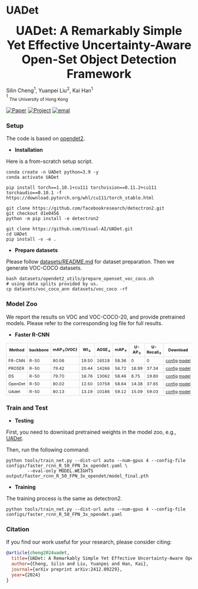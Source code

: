 # UADet

**<center><font size=6>UADet: A Remarkably Simple Yet Effective Uncertainty-Aware Open-Set Object Detection Framework</font></center>** 

Silin Cheng<sup>1</sup>, Yuanpei Liu<sup>2</sup>, Kai Han<sup>1</sup>  
<sup>1</sup> <sub>The University of Hong Kong</sub>

[![Paper](https://img.shields.io/badge/arXiv-2412.10028-brightgreen)](https://arxiv.org/abs/2412.09229)
[![Project](https://img.shields.io/badge/Project-red)](https://visual-ai.github.io/UADet/)
<a href="mailto: hnchengsilin@gmail.com">
        <img alt="emal" src="https://img.shields.io/badge/contact_me-email-yellow">
    </a>

### Setup

The code is based on [opendet2](https://github.com/csuhan/opendet2). 

* **Installation** 

Here is a from-scratch setup script.

```
conda create -n UADet python=3.9 -y
conda activate UADet

pip install torch==1.10.1+cu111 torchvision==0.11.2+cu111 torchaudio==0.10.1 -f https://download.pytorch.org/whl/cu111/torch_stable.html

git clone https://github.com/facebookresearch/detectron2.git
git checkout d1e0456
python -m pip install -e detectron2

git clone https://github.com/Visual-AI/UADet.git
cd UADet
pip install -v -e .
```

* **Prepare datasets** 

Please follow [datasets/README.md](datasets/README.md) for dataset preparation. Then we generate VOC-COCO datasets.

```
bash datasets/opendet2_utils/prepare_openset_voc_coco.sh
# using data splits provided by us.
cp datasets/voc_coco_ann datasets/voc_coco -rf
```

### Model Zoo

We report the results on VOC and VOC-COCO-20, and provide pretrained models. Please refer to the corresponding log file for full results.

* **Faster R-CNN**


<table style="border-collapse: collapse; font-size: 0.78em; width: auto;">
  <thead>
    <tr>
      <th style="border: 1px solid #ddd; padding: 3px 5px;">Method</th>
      <th style="border: 1px solid #ddd; padding: 3px 5px;">backbone</th>
      <th style="border: 1px solid #ddd; padding: 3px 5px;">mAP<sub>&uarr;</sub>(VOC)</th>
      <th style="border: 1px solid #ddd; padding: 3px 5px;">WI<sub>&darr;</sub></th>
      <th style="border: 1px solid #ddd; padding: 3px 5px;">AOSE<sub>&darr;</sub></th>
      <th style="border: 1px solid #ddd; padding: 3px 5px;">mAP<sub>&uarr;</sub></th>
      <th style="border: 1px solid #ddd; padding: 3px 5px;">U-AP<sub>&uarr;</sub></th>
      <th style="border: 1px solid #ddd; padding: 3px 5px;">U-Recall<sub>&uarr;</sub></th>
      <th style="border: 1px solid #ddd; padding: 3px 5px; white-space: nowrap;">Download</th>
    </tr>
  </thead>
  <tbody>
    <tr>
      <td style="border: 1px solid #ddd; padding: 3px 5px;">FR-CNN</td>
      <td style="border: 1px solid #ddd; padding: 3px 5px;">R-50</td>
      <td style="border: 1px solid #ddd; padding: 3px 5px;">80.06</td>
      <td style="border: 1px solid #ddd; padding: 3px 5px;">19.50</td>
      <td style="border: 1px solid #ddd; padding: 3px 5px;">16518</td>
      <td style="border: 1px solid #ddd; padding: 3px 5px;">58.36</td>
      <td style="border: 1px solid #ddd; padding: 3px 5px;">0</td>
      <td style="border: 1px solid #ddd; padding: 3px 5px;">0</td>
      <td style="border: 1px solid #ddd; padding: 3px 5px; white-space: nowrap;"><a href="configs/faster_rcnn_R_50_FPN_3x_baseline.yaml">config</a> <a href="https://drive.google.com/drive/folders/1zpTziYBdoe0Aw9hK342aptZnsaDlB9ov?usp=sharing">model</a></td>
    </tr>
    <tr>
      <td style="border: 1px solid #ddd; padding: 3px 5px;">PROSER</td>
      <td style="border: 1px solid #ddd; padding: 3px 5px;">R-50</td>
      <td style="border: 1px solid #ddd; padding: 3px 5px;">79.42</td>
      <td style="border: 1px solid #ddd; padding: 3px 5px;">20.44</td>
      <td style="border: 1px solid #ddd; padding: 3px 5px;">14266</td>
      <td style="border: 1px solid #ddd; padding: 3px 5px;">56.72</td>
      <td style="border: 1px solid #ddd; padding: 3px 5px;">16.99</td>
      <td style="border: 1px solid #ddd; padding: 3px 5px;">37.34</td>
      <td style="border: 1px solid #ddd; padding: 3px 5px; white-space: nowrap;"><a href="configs/faster_rcnn_R_50_FPN_3x_proser.yaml">config</a> <a href="https://drive.google.com/drive/folders/12X43aWZ7L0vqp1VjM2x5mF1RAd3vyHil?usp=sharing">model</a></td>
    </tr>
    <tr>
      <td style="border: 1px solid #ddd; padding: 3px 5px;">DS</td>
      <td style="border: 1px solid #ddd; padding: 3px 5px;">R-50</td>
      <td style="border: 1px solid #ddd; padding: 3px 5px;">79.70</td>
      <td style="border: 1px solid #ddd; padding: 3px 5px;">16.76</td>
      <td style="border: 1px solid #ddd; padding: 3px 5px;">13062</td>
      <td style="border: 1px solid #ddd; padding: 3px 5px;">58.46</td>
      <td style="border: 1px solid #ddd; padding: 3px 5px;">8.75</td>
      <td style="border: 1px solid #ddd; padding: 3px 5px;">19.80</td>
      <td style="border: 1px solid #ddd; padding: 3px 5px; white-space: nowrap;"><a href="configs/faster_rcnn_R_50_FPN_3x_ds.yaml">config</a> <a href="https://drive.google.com/drive/folders/1X7RtaSkZnOCLuzY5bCBJ2F3jnvm14Nhq?usp=sharing">model</a></td>
    </tr>
    <tr>
      <td style="border: 1px solid #ddd; padding: 3px 5px;">OpenDet</td>
      <td style="border: 1px solid #ddd; padding: 3px 5px;">R-50</td>
      <td style="border: 1px solid #ddd; padding: 3px 5px;">80.02</td>
      <td style="border: 1px solid #ddd; padding: 3px 5px;">12.50</td>
      <td style="border: 1px solid #ddd; padding: 3px 5px;">10758</td>
      <td style="border: 1px solid #ddd; padding: 3px 5px;">58.64</td>
      <td style="border: 1px solid #ddd; padding: 3px 5px;">14.38</td>
      <td style="border: 1px solid #ddd; padding: 3px 5px;">37.65</td>
      <td style="border: 1px solid #ddd; padding: 3px 5px; white-space: nowrap;"><a href="configs/faster_rcnn_R_50_FPN_3x_opendet.yaml">config</a> <a href="https://drive.google.com/drive/folders/1WPA51Sn1mNvZ67kdBolC-_m4TJiS82UT?usp=sharing">model</a></td>
    </tr>
    <tr>
      <td style="border: 1px solid #ddd; padding: 3px 5px;">UAdet</td>
      <td style="border: 1px solid #ddd; padding: 3px 5px;">R-50</td>
      <td style="border: 1px solid #ddd; padding: 3px 5px;">80.13</td>
      <td style="border: 1px solid #ddd; padding: 3px 5px;">13.19</td>
      <td style="border: 1px solid #ddd; padding: 3px 5px;">10186</td>
      <td style="border: 1px solid #ddd; padding: 3px 5px;">59.12</td>
      <td style="border: 1px solid #ddd; padding: 3px 5px;">15.09</td>
      <td style="border: 1px solid #ddd; padding: 3px 5px;">59.03</td>
      <td style="border: 1px solid #ddd; padding: 3px 5px; white-space: nowrap;"><a href="configs/faster_rcnn_R_50_FPN_3x_uadet.yaml">config</a> <a href="https://drive.google.com/drive/folders/15b7JAdpKxPFwNZ5EbOh2k9gjZutctIs4?usp=sharing">model</a></td>
    </tr>
  </tbody>
</table>

### Train and Test

* **Testing**

First, you need to download pretrained weights in the model zoo, e.g., [UADet](https://drive.google.com/file/d/1UKsSpo6gfM4NwnbGET60RkkjF_L5mwzN/view?usp=sharing).

Then, run the following command:
```
python tools/train_net.py --dist-url auto --num-gpus 4 --config-file configs/faster_rcnn_R_50_FPN_3x_opendet.yaml \
        --eval-only MODEL.WEIGHTS output/faster_rcnn_R_50_FPN_3x_opendet/model_final.pth
```

* **Training**

The training process is the same as detectron2.
```
python tools/train_net.py --dist-url auto --num-gpus 4 --config-file configs/faster_rcnn_R_50_FPN_3x_opendet.yaml
```


### Citation

If you find our work useful for your research, please consider citing:

```BibTeX
@article{cheng2024uadet,
  title={UADet: A Remarkably Simple Yet Effective Uncertainty-Aware Open-Set Object Detection Framework},
  author={Cheng, Silin and Liu, Yuanpei and Han, Kai},
  journal={arXiv preprint arXiv:2412.09229},
  year={2024}
}
```